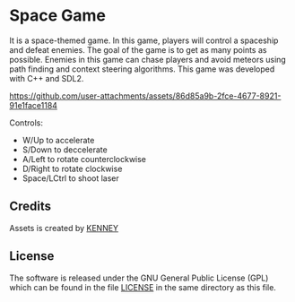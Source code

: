 # Space Game

It is a space-themed game. In this game, players will control a spaceship and defeat enemies. The goal of the game is to get as many points as possible. Enemies in this game can chase players and avoid meteors using path finding and context steering algorithms. This game was developed with C++ and SDL2.

https://github.com/user-attachments/assets/86d85a9b-2fce-4677-8921-91e1face1184

Controls:
- W/Up to accelerate
- S/Down to deccelerate
- A/Left to rotate counterclockwise
- D/Right to rotate clockwise
- Space/LCtrl to shoot laser

## Credits

Assets is created by [KENNEY](https://kenney.nl/)

## License

The software is released under the GNU General Public License (GPL) which can be found in the file [LICENSE](./LICENSE) in the same directory as this file.